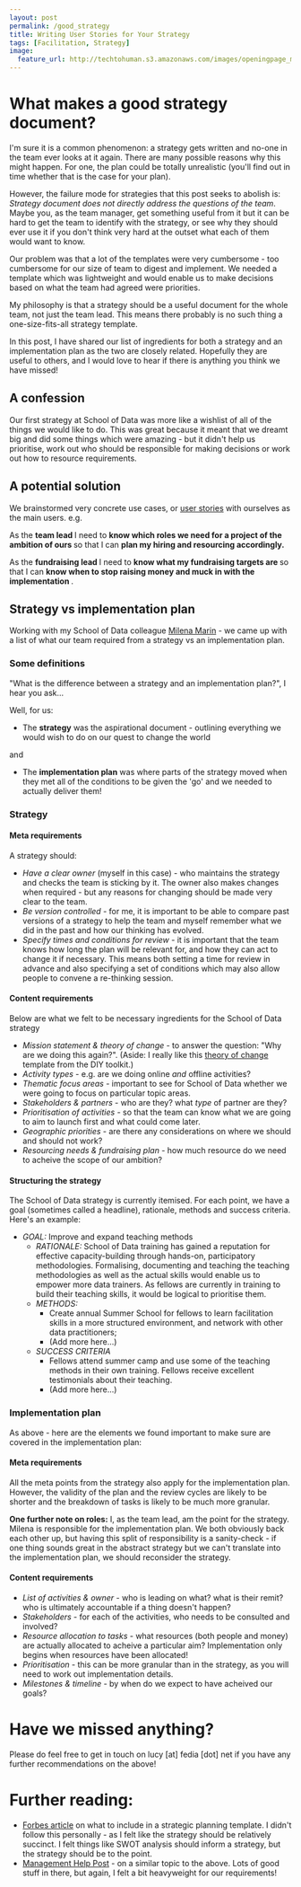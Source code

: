 ```yaml
---
layout: post
permalink: /good_strategy
title: Writing User Stories for Your Strategy
tags: [Facilitation, Strategy]
image: 
  feature_url: http://techtohuman.s3.amazonaws.com/images/openingpage_montage.jpeg
---
```


# What makes a good strategy document?

I'm sure it is a common phenomenon: a strategy gets written and no-one in the team ever looks at it again. There are many possible reasons why this might happen. For one, the plan could be totally unrealistic (you'll find out in time whether that is the case for your plan). 

However, the failure mode for strategies that this post seeks to abolish is: *Strategy document does not directly address the questions of the team*. Maybe you, as the team manager, get something useful from it but it can be hard to get the team to identify with the strategy, or see why they should ever use it if you don't think very hard at the outset what each of them would want to know.  

Our problem was that a lot of the templates were very cumbersome - too cumbersome for our size of team to digest and implement. We needed a template which was lightweight and would enable us to make decisions based on what the team had agreed were priorities. 

My philosophy is that a strategy should be a useful document for the whole team, not just the team lead. This means there probably is no such thing a one-size-fits-all strategy template. 

In this post, I have shared our list of ingredients for both a strategy and an implementation plan as the two are closely related. Hopefully they are useful to others, and I would love to hear if there is anything you think we have missed! 

## A confession 

Our first strategy at School of Data was more like a wishlist of all of the things we would like to do. This was great because it meant that we dreamt big and did some things which were amazing - but it didn't help us prioritise, work out who should be responsible for making decisions or work out how to resource requirements. 

## A potential solution 

We brainstormed very concrete use cases, or [user stories](https://www.gov.uk/service-manual/agile/writing-user-stories.html) with ourselves as the main users. e.g. 

<div class="well">
<p>
As the <strong> team lead </strong> I need to <strong> know which roles we need for a project of the ambition of ours </strong> so that I can <strong> plan my hiring and resourcing accordingly.</strong></p>

As the <strong> fundraising lead </strong> I need to <strong> know what my fundraising targets are </strong> so that I can <strong> know when to stop raising money and muck in with the implementation </strong>. 
</div> 

## Strategy vs implementation plan 

Working with my School of Data colleague [Milena Marin](https://twitter.com/milena_iul) - we came up with a list of what our team required from a strategy vs an implementation plan. 

### Some definitions

"What is the difference between a strategy and an implementation plan?", I hear you ask... 

Well, for us: 

* The <strong>strategy</strong> was the aspirational document - outlining everything we would wish to do on our quest to change the world 

and 

* The <strong>implementation plan</strong> was where parts of the strategy moved when they met all of the conditions to be given the 'go' and we needed to actually deliver them! 

### Strategy 

#### Meta requirements

A strategy should: 

* *Have a clear owner* (myself in this case) - who maintains the strategy and checks the team is sticking by it. The owner also makes changes when required - but any reasons for changing should be made very clear to the team. 
* *Be version controlled* - for me, it is important to be able to compare past versions of a strategy to help the team and myself remember what we did in the past and how our thinking has evolved.
* *Specify times and conditions for review* - it is important that the team knows how long the plan will be relevant for, and how they can act to change it if necessary. This means both setting a time for review in advance and also specifying a set of conditions which may also allow people to convene a re-thinking session.  

#### Content requirements 

Below are what we felt to be necessary ingredients for the School of Data strategy

* *Mission statement & theory of change* - to answer the question: "Why are we doing this again?". (Aside: I really like this [theory of change](http://diytoolkit.org/tools/theory-of-change/) template from the DIY toolkit.) 
* *Activity types* - e.g. are we doing online <em>and</em> offline activities? 
* *Thematic focus areas* - important to see for School of Data whether we were going to focus on particular topic areas. 
* *Stakeholders & partners* - who are they? what *type* of partner are they? 
* *Prioritisation of activities* - so that the team can know what we are going to aim to launch first and what could come later. 
* *Geographic priorities* - are there any considerations on where we should and should not work?  
* *Resourcing needs & fundraising plan* - how much resource do we need to acheive the scope of our ambition?

<a name="structure">

#### Structuring the strategy

The School of Data strategy is currently itemised. For each point, we have a goal (sometimes called a headline), rationale, methods and success criteria. Here's an example: 

* *GOAL:*	 Improve and expand teaching methods 
  * *RATIONALE:* School of Data training has gained a reputation for effective capacity-building through hands-on, participatory methodologies. Formalising, documenting and teaching the teaching methodologies as well as the actual skills would enable us to empower more data trainers. As fellows are currently in training to build their teaching skills, it would be logical to prioritise them.   
  * *METHODS:*
    * Create annual Summer School for fellows to learn facilitation skills in a more structured environment, and network with other data practitioners;
    * (Add more here...) 
  * *SUCCESS CRITERIA*
    * Fellows attend summer camp and use some of the teaching methods in their own training. Fellows receive excellent testimonials about their teaching. 
    * (Add more here...) 


### Implementation plan

As above - here are the elements we found important to make sure are covered in the implementation plan: 

#### Meta requirements

All the meta points from the strategy also apply for the implementation plan. However, the validity of the plan and the review cycles are likely to be shorter and the breakdown of tasks is likely to be much more granular. 

**One further note on roles:** I, as the team lead, am the point for the strategy. Milena is responsible for the implementation plan. We both obviously back each other up, but having this split of responsibility is a sanity-check - if one thing sounds great in the abstract strategy but we can't translate into the implementation plan, we should reconsider the strategy. 

#### Content requirements 

* *List of activities & owner* - who is leading on what? what is their remit? who is ultimately accountable if a thing doesn't happen?
* *Stakeholders* - for each of the activities, who needs to be consulted and involved? 
* *Resource allocation to tasks* - what resources (both people and money) are actually allocated to acheive a particular aim? Implementation only begins when resources have been allocated!
* *Prioritisation* - this can be more granular than in the strategy, as you will need to work out implementation details.  
* *Milestones & timeline* - by when do we expect to have acheived our goals? 

# Have we missed anything? 

Please do feel free to get in touch on lucy [at] fedia [dot] net if you have any further recommendations on the above!

# Further reading: 

* [Forbes article](http://www.forbes.com/sites/davelavinsky/2013/10/18/strategic-plan-template-what-to-include/) on what to include in a strategic planning template. I didn't follow this personally - as I felt like the strategy should be relatively succinct. I felt things like SWOT analysis should inform a strategy, but the strategy should be to the point.
* [Management Help Post](http://managementhelp.org/freenonprofittraining/strategic-plan-framework.htm) - on a similar topic to the above. Lots of good stuff in there, but again, I felt a bit heavyweight for our requirements! 



